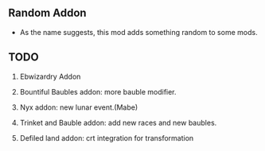 
## Random Addon
- As the name suggests, this mod adds something random to some mods.
## TODO
1. Ebwizardry Addon

2. Bountiful Baubles addon: more bauble modifier.

3. Nyx addon: new lunar event.(Mabe)

4. Trinket and Bauble addon: add new races and new baubles.

5. Defiled land addon: crt integration for transformation
